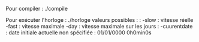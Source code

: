 Pour compiler : ./compile

Pour exécuter l'horloge : ./horloge <vitesse> <date intiale>
    valeurs possibles : 
        <vitesse>: -slow : vitesse réelle
                   -fast : vitesse maximale
                   -day : vitesse maximale sur les jours
        <date initiale>: -cuurentdate : date initiale actuelle
                        non spécifiée : 01/01/0000 0h0min0s